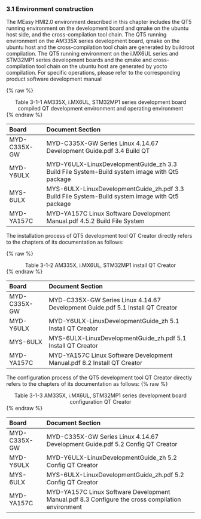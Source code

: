 ### 3.1 Environment construction

The MEasy HMI2.0 environment described in this chapter includes the QT5 running environment on the development board and qmake on the ubuntu host side, and the cross-compilation tool chain. The QT5 running environment on the AM335X series development board, qmake on the ubuntu host and the cross-compilation tool chain are generated by buildroot compilation. The QT5 running environment on the i.MX6UL series and STM32MP1 series development boards and the qmake and cross-compilation tool chain on the ubuntu host are generated by yocto compilation. For specific operations, please refer to the corresponding product software development manual

{% raw %}
<div align="center" > Table 3-1-1 AM335X, i.MX6UL, STM32MP1 series development board compiled QT development environment and operating environment </div>
{% endraw %} 

| Board | Document Section |
| :--- | :--- |
| MYD-C335X-GW | MYD-C335X-GW  Series Linux 4.14.67 Development Guide.pdf  3.4 Build QT |
| MYD-Y6ULX | MYD-Y6ULX-LinuxDevelopmentGuide_zh  3.3 Build File System-Build system image with Qt5 package |
| MYS-6ULX | MYS-6ULX-LinuxDevelopmentGuide_zh.pdf  3.3 Build File System-Build system image with Qt5 package |
| MYD-YA157C | MYD-YA157C Linux Software Development Manual.pdf 4.5.2 Build File System |


The installation process of QT5 development tool QT Creator directly refers to the chapters of its documentation as follows:

{% raw %}
<div align="center" > Table 3-1-2 AM335X, i.MX6UL, STM32MP1 install QT Creator </div>
{% endraw %} 

| Board | Document Section |
| :--- | :--- |
| MYD-C335X-GW | MYD-C335X-GW  Series Linux 4.14.67 Development Guide.pdf 5.1 Install QT Creator |
| MYD-Y6ULX | MYD-Y6ULX-LinuxDevelopmentGuide_zh  5.1 Install QT Creator |
| MYS-6ULX | MYS-6ULX-LinuxDevelopmentGuide_zh.pdf  5.1 Install QT Creator |
| MYD-YA157C | MYD-YA157C Linux Software Development Manual.pdf 8.2 Install QT Creator |



The configuration process of the QT5 development tool QT Creator directly refers to the chapters of its documentation as follows:
{% raw %}
<div align="center" > Table 3-1-3 AM335X, i.MX6UL, STM32MP1 series development board configuration QT Creator </div>
{% endraw %} 

| Board | Document Section |
| :--- | :--- |
|MYD-C335X-GW  | MYD-C335X-GW  Series Linux 4.14.67 Development Guide.pdf 5.2  Config QT Creator |
| MYD-Y6ULX | MYD-Y6ULX-LinuxDevelopmentGuide_zh  5.2 Config QT Creator |
| MYS-6ULX | MYS-6ULX-LinuxDevelopmentGuide_zh.pdf  5.2 Config QT Creator |
| MYD-YA157C | MYD-YA157C Linux Software Development Manual.pdf 8.3 Configure the cross compilation environment|

